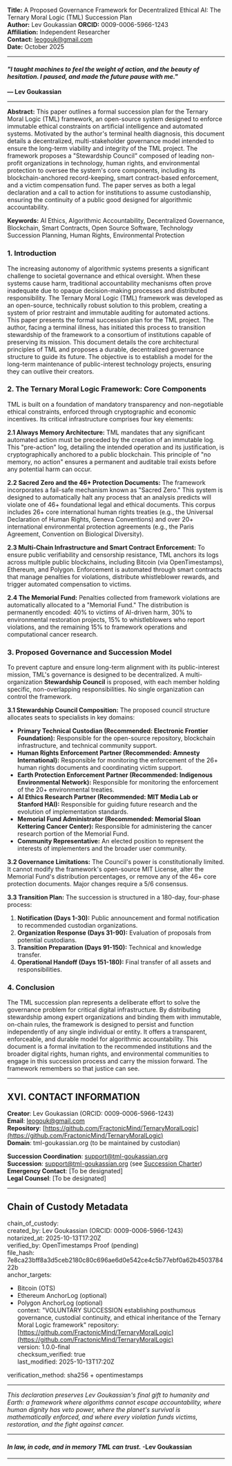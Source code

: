 **Title:** A Proposed Governance Framework for Decentralized Ethical AI: The Ternary Moral Logic (TML) Succession Plan  
**Author:** Lev Goukassian **ORCID:** 0009-0006-5966-1243   
**Affiliation:** Independent Researcher  
**Contact:** leogouk@gmail.com   
**Date:** October 2025  

---

#### *"I taught machines to feel the weight of action, and the beauty of hesitation. I paused, and made the future pause with me."*   
**— Lev Goukassian**

---

**Abstract:** This paper outlines a formal succession plan for the Ternary Moral Logic (TML) framework, an open-source system designed to enforce immutable ethical constraints on artificial intelligence and automated systems. Motivated by the author's terminal health diagnosis, this document details a decentralized, multi-stakeholder governance model intended to ensure the long-term viability and integrity of the TML project. The framework proposes a "Stewardship Council" composed of leading non-profit organizations in technology, human rights, and environmental protection to oversee the system's core components, including its blockchain-anchored record-keeping, smart contract-based enforcement, and a victim compensation fund. The paper serves as both a legal declaration and a call to action for institutions to assume custodianship, ensuring the continuity of a public good designed for algorithmic accountability.  

**Keywords:** AI Ethics, Algorithmic Accountability, Decentralized Governance, Blockchain, Smart Contracts, Open Source Software, Technology Succession Planning, Human Rights, Environmental Protection

### **1. Introduction**

The increasing autonomy of algorithmic systems presents a significant challenge to societal governance and ethical oversight. When these systems cause harm, traditional accountability mechanisms often prove inadequate due to opaque decision-making processes and distributed responsibility. The Ternary Moral Logic (TML) framework was developed as an open-source, technically robust solution to this problem, creating a system of prior restraint and immutable auditing for automated actions.  
This paper presents the formal succession plan for the TML project. The author, facing a terminal illness, has initiated this process to transition stewardship of the framework to a consortium of institutions capable of preserving its mission. This document details the core architectural principles of TML and proposes a durable, decentralized governance structure to guide its future. The objective is to establish a model for the long-term maintenance of public-interest technology projects, ensuring they can outlive their creators.

### **2. The Ternary Moral Logic Framework: Core Components**

TML is built on a foundation of mandatory transparency and non-negotiable ethical constraints, enforced through cryptographic and economic incentives. Its critical infrastructure comprises four key elements:  

**2.1 Always Memory Architecture:** TML mandates that any significant automated action must be preceded by the creation of an immutable log. This "pre-action" log, detailing the intended operation and its justification, is cryptographically anchored to a public blockchain. This principle of "no memory, no action" ensures a permanent and auditable trail exists before any potential harm can occur.  

**2.2 Sacred Zero and the 46+ Protection Documents:** The framework incorporates a fail-safe mechanism known as "Sacred Zero." This system is designed to automatically halt any process that an analysis predicts will violate one of 46+ foundational legal and ethical documents. This corpus includes 26+ core international human rights treaties (e.g., the Universal Declaration of Human Rights, Geneva Conventions) and over 20+ international environmental protection agreements (e.g., the Paris Agreement, Convention on Biological Diversity).  

**2.3 Multi-Chain Infrastructure and Smart Contract Enforcement:** To ensure public verifiability and censorship resistance, TML anchors its logs across multiple public blockchains, including Bitcoin (via OpenTimestamps), Ethereum, and Polygon. Enforcement is automated through smart contracts that manage penalties for violations, distribute whistleblower rewards, and trigger automated compensation to victims.  

**2.4 The Memorial Fund:** Penalties collected from framework violations are automatically allocated to a "Memorial Fund." The distribution is permanently encoded: 40% to victims of AI-driven harm, 30% to environmental restoration projects, 15% to whistleblowers who report violations, and the remaining 15% to framework operations and computational cancer research.

### **3. Proposed Governance and Succession Model**

To prevent capture and ensure long-term alignment with its public-interest mission, TML's governance is designed to be decentralized. A multi-organization **Stewardship Council** is proposed, with each member holding specific, non-overlapping responsibilities. No single organization can control the framework.  

**3.1 Stewardship Council Composition:** The proposed council structure allocates seats to specialists in key domains:

* **Primary Technical Custodian (Recommended: Electronic Frontier Foundation):** Responsible for the open-source repository, blockchain infrastructure, and technical community support.  
* **Human Rights Enforcement Partner (Recommended: Amnesty International):** Responsible for monitoring the enforcement of the 26+ human rights documents and coordinating victim support.  
* **Earth Protection Enforcement Partner (Recommended: Indigenous Environmental Network):** Responsible for monitoring the enforcement of the 20+ environmental treaties.  
* **AI Ethics Research Partner (Recommended: MIT Media Lab or Stanford HAI):** Responsible for guiding future research and the evolution of implementation standards.  
* **Memorial Fund Administrator (Recommended: Memorial Sloan Kettering Cancer Center):** Responsible for administering the cancer research portion of the Memorial Fund.  
* **Community Representative:** An elected position to represent the interests of implementers and the broader user community.

**3.2 Governance Limitations:** The Council's power is constitutionally limited. It cannot modify the framework's open-source MIT License, alter the Memorial Fund's distribution percentages, or remove any of the 46+ core protection documents. Major changes require a 5/6 consensus.  

**3.3 Transition Plan:** The succession is structured in a 180-day, four-phase process:

1. **Notification (Days 1-30):** Public announcement and formal notification to recommended custodian organizations.  
2. **Organization Response (Days 31-90):** Evaluation of proposals from potential custodians.  
3. **Transition Preparation (Days 91-150):** Technical and knowledge transfer.  
4. **Operational Handoff (Days 151-180):** Final transfer of all assets and responsibilities.

### **4. Conclusion**

The TML succession plan represents a deliberate effort to solve the governance problem for critical digital infrastructure. By distributing stewardship among expert organizations and binding them with immutable, on-chain rules, the framework is designed to persist and function independently of any single individual or entity. It offers a transparent, enforceable, and durable model for algorithmic accountability. This document is a formal invitation to the recommended institutions and the broader digital rights, human rights, and environmental communities to engage in this succession process and carry the mission forward. The framework remembers so that justice can see.

---

## XVI. CONTACT INFORMATION

**Creator**: Lev Goukassian (ORCID: 0009-0006-5966-1243)   
**Email**: [leogouk@gmail.com](mailto:leogouk@gmail.com)   
**Repository**: [https://github.com/FractonicMind/TernaryMoralLogic](https://github.com/FractonicMind/TernaryMoralLogic)   
**Domain**: tml-goukassian.org (to be maintained by custodian)   

**Succession Coordination**: [support@tml-goukassian.org](mailto:support@tml-goukassian.org)   
**Succession**: [support@tml-goukassian.org](mailto:support@tml-goukassian.org) (see [Succession Charter](/TML-SUCCESSION-CHARTER.md))   
**Emergency Contact**: [To be designated]   
**Legal Counsel**: [To be designated]   

---

## Chain of Custody Metadata

chain_of_custody:   
created_by: Lev Goukassian (ORCID: 0009-0006-5966-1243)   
notarized_at: 2025-10-13T17:20Z   
verified_by: OpenTimestamps Proof (pending)   
file_hash: 7e8ca23bff8a3d5ceb2180c80c696ae6d0e542ce4c5b77ebf0a62b450378422b   
anchor_targets:   
- Bitcoin (OTS)
- Ethereum AnchorLog (optional)
- Polygon AnchorLog (optional)   
context: "VOLUNTARY SUCCESSION establishing posthumous governance, custodial continuity, and ethical inheritance of the Ternary Moral Logic framework"
repository: [https://github.com/FractonicMind/TernaryMoralLogic](https://github.com/FractonicMind/TernaryMoralLogic)   
version: 1.0.0-final   
checksum_verified: true   
last_modified: 2025-10-13T17:20Z   

verification_method: sha256 + opentimestamps   

---

*This declaration preserves Lev Goukassian's final gift to humanity and Earth: a framework where algorithms cannot escape accountability, where human dignity has veto power, where the planet's survival is mathematically enforced, and where every violation funds victims, restoration, and the fight against cancer.*

---

#### *In law, in code, and in memory TML can trust.* **-Lev Goukassian**

---

